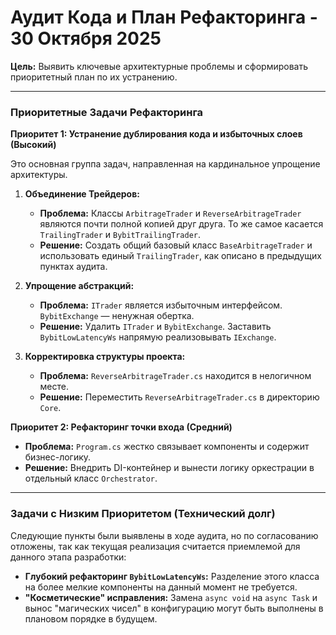 # Аудит Кода и План Рефакторинга - 30 Октября 2025

**Цель:** Выявить ключевые архитектурные проблемы и сформировать приоритетный план по их устранению.

---

### Приоритетные Задачи Рефакторинга

**Приоритет 1: Устранение дублирования кода и избыточных слоев (Высокий)**

Это основная группа задач, направленная на кардинальное упрощение архитектуры.

1.  **Объединение Трейдеров:**
    -   **Проблема:** Классы `ArbitrageTrader` и `ReverseArbitrageTrader` являются почти полной копией друг друга. То же самое касается `TrailingTrader` и `BybitTrailingTrader`.
    -   **Решение:** Создать общий базовый класс `BaseArbitrageTrader` и использовать единый `TrailingTrader`, как описано в предыдущих пунктах аудита.

2.  **Упрощение абстракций:**
    -   **Проблема:** `ITrader` является избыточным интерфейсом. `BybitExchange` — ненужная обертка.
    -   **Решение:** Удалить `ITrader` и `BybitExchange`. Заставить `BybitLowLatencyWs` напрямую реализовывать `IExchange`.

3.  **Корректировка структуры проекта:**
    -   **Проблема:** `ReverseArbitrageTrader.cs` находится в нелогичном месте.
    -   **Решение:** Переместить `ReverseArbitrageTrader.cs` в директорию `Core`.

**Приоритет 2: Рефакторинг точки входа (Средний)**

-   **Проблема:** `Program.cs` жестко связывает компоненты и содержит бизнес-логику.
-   **Решение:** Внедрить DI-контейнер и вынести логику оркестрации в отдельный класс `Orchestrator`.

---

### Задачи с Низким Приоритетом (Технический долг)

Следующие пункты были выявлены в ходе аудита, но по согласованию отложены, так как текущая реализация считается приемлемой для данного этапа разработки:

-   **Глубокий рефакторинг `BybitLowLatencyWs`:** Разделение этого класса на более мелкие компоненты на данный момент не требуется.
-   **"Косметические" исправления:** Замена `async void` на `async Task` и вынос "магических чисел" в конфигурацию могут быть выполнены в плановом порядке в будущем.

